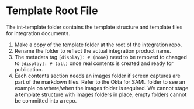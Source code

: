 [title]: # (Template Root File)
[tags]: # (introduction)
[priority]: # (1)
[display]: # (none)
# Template Root File

The int-template folder contains the template structure and template files for integration documents.

1. Make a copy of the template folder at the root of the integration repo.
1. Rename the folder to reflect the actual integration product name.
1. The metadata tag `[display]: # (none)` need to be removed to changed to `[display]: # (all)` once real contents is created and ready for publication.
1. Each contents section needs an images folder if screen captures are part of the markdown files. Refer to the Okta for SAML folder to see an example on where/when the images folder is required. We cannot stage a template structure with images folders in place, empty folders cannot be committed into a repo.
